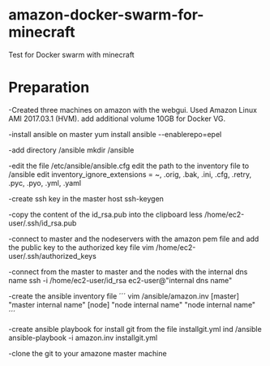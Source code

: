 # amazon-docker-swarm-for-minecraft
Test for Docker swarm with minecraft

# Preparation

-Created three machines on amazon with the webgui. Used Amazon Linux AMI 2017.03.1 (HVM).
add additional volume 10GB for Docker VG.

-install ansible on master
yum install ansible --enablerepo=epel

-add directory /ansible
mkdir /ansible

-edit the file /etc/ansible/ansible.cfg
edit the path to the inventory file to /ansible
edit inventory_ignore_extensions = ~, .orig, .bak, .ini, .cfg, .retry, .pyc, .pyo, .yml, .yaml

-create ssh key in the master host
ssh-keygen

-copy the content of the id_rsa.pub into the clipboard
less /home/ec2-user/.ssh/id_rsa.pub

-connect to master and the nodeservers with the amazon pem file and add the public key to the authorized key file
vim /home/ec2-user/.ssh/authorized_keys

-connect from the master to master and the nodes with the internal dns name
ssh -i /home/ec2-user/id_rsa ec2-user@"internal dns name"

-create the ansible inventory file
´´´
vim /ansible/amazon.inv
[master]
"master internal name"
[node]
"node internal name"
"node internal name"
´´´

-create ansible playbook for install git from the file installgit.yml ind /ansible
ansible-playbook -i amazon.inv installgit.yml

-clone the git to your amazone master machine
